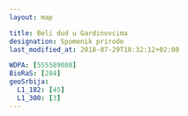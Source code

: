 ```yaml
---
layout: map

title: Beli dud u Gardinovcima
designation: Spomenik prirode
last_modified_at: 2018-07-29T18:32:12+02:00

WDPA: [555589008]
BioRaS: [284]
geoSrbija:
  L1_182: [45]
  L1_300: [3]
---
```

